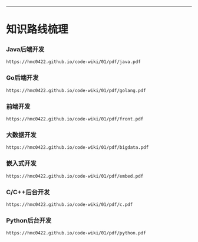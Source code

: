 ---
# **知识路线梳理**

<!-- tabs:start -->

### **Java后端开发**

```pdf
https://hmc0422.github.io/code-wiki/01/pdf/java.pdf
```

### **Go后端开发**

```pdf
https://hmc0422.github.io/code-wiki/01/pdf/golang.pdf
```

### **前端开发**

```pdf
https://hmc0422.github.io/code-wiki/01/pdf/front.pdf
```

### **大数据开发**

```pdf
https://hmc0422.github.io/code-wiki/01/pdf/bigdata.pdf
```

### **嵌入式开发**

```pdf
https://hmc0422.github.io/code-wiki/01/pdf/embed.pdf
```

### **C/C++后台开发**

```pdf
https://hmc0422.github.io/code-wiki/01/pdf/c.pdf
```

### **Python后台开发**

```pdf
https://hmc0422.github.io/code-wiki/01/pdf/python.pdf
```

<!-- tabs:end -->
